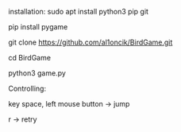 installation:
  sudo apt install python3 pip git
  
  pip install pygame
  
  git clone https://github.com/al1oncik/BirdGame.git
  
  cd BirdGame
  
  python3 game.py
  
  


Controlling:

  key space, left mouse button -> jump
  
  r -> retry
